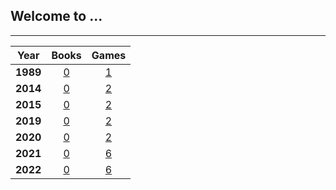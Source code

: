 ## Welcome to ...

<link rel="shortcut icon" type="image/x-icon" href="favicon.ico">

---

|Year|Books|Games|
|:---:|:---:|:---:|
|**1989**|[0](pg/b/b_1989.md)|[1](pg/g/g_1989.md)|
|**2014**|[0](pg/b/b_2014.md)|[2](pg/g/g_2014.md)|
|**2015**|[0](pg/b/b_2015.md)|[2](pg/g/g_2015.md)|
|**2019**|[0](pg/b/b_2019.md)|[2](pg/g/g_2019.md)|
|**2020**|[0](pg/b/b_2020.md)|[2](pg/g/g_2020.md)|
|**2021**|[0](pg/b/b_2021.md)|[6](pg/g/g_2021.md)|
|**2022**|[0](pg/b/b_2022.md)|[6](pg/g/g_2022.md)|
